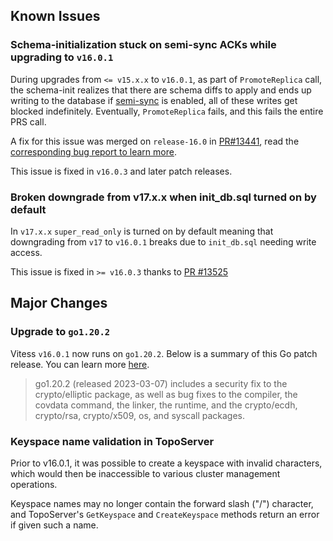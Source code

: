 ## Known Issues

### Schema-initialization stuck on semi-sync ACKs while upgrading to `v16.0.1`

During upgrades from `<= v15.x.x` to `v16.0.1`, as part of `PromoteReplica` call, the schema-init realizes that there are schema diffs to apply and ends up writing to the database if [semi-sync](https://vitess.io/docs/16.0/reference/features/mysql-replication/#semi-sync) is enabled, all of these writes get blocked indefinitely.
Eventually, `PromoteReplica` fails, and this fails the entire PRS call.

A fix for this issue was merged on `release-16.0` in [PR#13441](https://github.com/vitessio/vitess/pull/13441), read the [corresponding bug report to learn more](https://github.com/vitessio/vitess/issues/13426).

This issue is fixed  in `v16.0.3` and later patch releases.

### <a id="init-db-sql-turned-on"/>Broken downgrade from v17.x.x when init_db.sql turned on by default

In `v17.x.x` `super_read_only` is turned on by default meaning that downgrading from `v17` to `v16.0.1` breaks due to `init_db.sql` needing write access.

This issue is fixed in `>= v16.0.3` thanks to [PR #13525](https://github.com/vitessio/vitess/pull/13525)

## Major Changes

### Upgrade to `go1.20.2`

Vitess `v16.0.1` now runs on `go1.20.2`.
Below is a summary of this Go patch release. You can learn more [here](https://go.dev/doc/devel/release#go1.20).

> go1.20.2 (released 2023-03-07) includes a security fix to the crypto/elliptic package, as well as bug fixes to the compiler, the covdata command, the linker, the runtime, and the crypto/ecdh, crypto/rsa, crypto/x509, os, and syscall packages.

### Keyspace name validation in TopoServer

Prior to v16.0.1, it was possible to create a keyspace with invalid characters, which would then be inaccessible to various cluster management operations.

Keyspace names may no longer contain the forward slash ("/") character, and TopoServer's `GetKeyspace` and `CreateKeyspace` methods return an error if given such a name.

